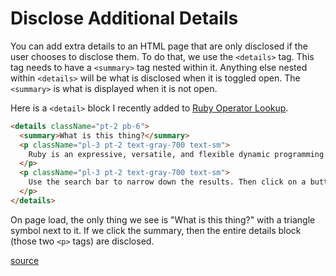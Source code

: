 # Disclose Additional Details

You can add extra details to an HTML page that are only disclosed if the user
chooses to disclose them. To do that, we use the `<details>` tag. This tag
needs to have a `<summary>` tag nested within it. Anything else nested within
`<details>` will be what is disclosed when it is toggled open. The `<summary>`
is what is displayed when it is not open.

Here is a `<detail>` block I recently added to [Ruby Operator
Lookup](https://www.visualmode.dev/ruby-operators).

```html
<details className="pt-2 pb-6">
  <summary>What is this thing?</summary>
  <p className="pl-3 pt-2 text-gray-700 text-sm">
    Ruby is an expressive, versatile, and flexible dynamic programming language. That means there are all kinds of syntax features, operators, and symbols we can encounter that might look unfamiliar and are hard to look up. Ruby Operator Lookup is a directory of all these language features.
  </p>
  <p className="pl-3 pt-2 text-gray-700 text-sm">
    Use the search bar to narrow down the results. Then click on a button for the operator or symbol you want to explore further.
  </p>
</details>
```

On page load, the only thing we see is "What is this thing?" with a triangle
symbol next to it. If we click the summary, then the entire details block
(those two `<p>` tags) are disclosed.

[source](https://developer.mozilla.org/en-US/docs/Web/HTML/Element/details)
